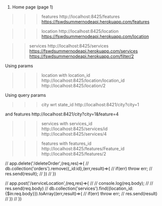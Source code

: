 1. Home page (page 1)
>>>features
http://localhost:8425/features
https://fswdsummernodeapi.herokuapp.com/features

>>>location
http://localhost:8425/location
https://fswdsummernodeapi.herokuapp.com/location

>>services
http://localhost:8425/services
https://fswdsummernodeapi.herokuapp.com/services
https://fswdsummernodeapi.herokuapp.com/filter/2

Using params
>>>location with location_id
http://localhost:8425/location/location_id  
http://localhost:8425/location/2

<!-- >>>state with state_id
http://localhost:8425/state/state_id
http://localhost:8425/state/3 -->

Using query params
>>>city wrt state_id
http://localhost:8421/city?city=1

and features 
http://localhost:8421/city?city=1&feature=4

>>>services with services_id
http://localhost:8425/services/id
http://localhost:8425/services/4

>>>features with features_id
http://localhost:8425/features/Feature_id
http://localhost:8425/features/2





// app.delete('/deleteOrder',(req,res)=>{
//     db.collection('orders').remove({_id:id},(err,result)=>{
//         if(err) throw err;
//         res.send(result);
//     })
// })

// app.post('/serviceLocation',(req,res)=>{
//     // console.log(req.body);
//     // res.send(req.body)
//     db.collection('services').find({location_id:{$in:req.body}}).toArray((err,result)=>{
//         if(err) throw err;
//         res.send(result)
//     })
// })